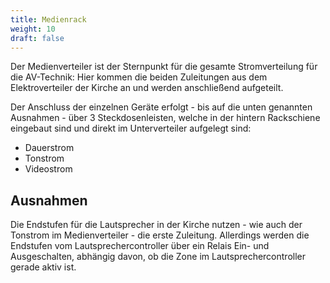 ```yaml
---
title: Medienrack
weight: 10
draft: false
---
```


Der Medienverteiler ist der Sternpunkt für die gesamte Stromverteilung für die AV-Technik:
Hier kommen die beiden Zuleitungen aus dem Elektroverteiler der Kirche an und werden anschließend aufgeteilt.

Der Anschluss der einzelnen Geräte erfolgt - bis auf die unten genannten Ausnahmen - über 3 Steckdosenleisten, welche in der hintern Rackschiene eingebaut sind und direkt im Unterverteiler aufgelegt sind:
- Dauerstrom
- Tonstrom
- Videostrom

## Ausnahmen
Die Endstufen für die Lautsprecher in der Kirche nutzen - wie auch der Tonstrom im Medienverteiler - die erste Zuleitung.
Allerdings werden die Endstufen vom Lautsprechercontroller über ein Relais Ein- und Ausgeschalten, abhängig davon, ob die Zone im Lautsprechercontroller gerade aktiv ist.